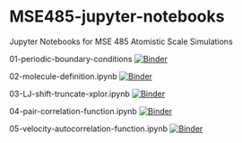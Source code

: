 # MSE485-jupyter-notebooks
Jupyter Notebooks for MSE 485 Atomistic Scale Simulations


01-periodic-boundary-conditions [![Binder](https://mybinder.org/badge_logo.svg)](https://mybinder.org/v2/gh/stattlab/MSE485-jupyter-notebooks/HEAD?urlpath=%2Fdoc%2Ftree%2F%2F01-periodic-boundary-conditions%2F01-periodic-boundary-conditions.ipynb)


02-molecule-definition.ipynb  [![Binder](https://mybinder.org/badge_logo.svg)](https://mybinder.org/v2/gh/stattlab/MSE485-jupyter-notebooks/HEAD?urlpath=%2Fdoc%2Ftree%2F%2F02-molecule-definition%2F02-molecule-definition.ipynb)


03-LJ-shift-truncate-xplor.ipynb [![Binder](https://mybinder.org/badge_logo.svg)](https://mybinder.org/v2/gh/stattlab/MSE485-jupyter-notebooks/HEAD?urlpath=%2Fdoc%2Ftree%2F%2F03-LJ-shift-truncate-xplor%2F03-LJ-shift-truncate-xplor.ipynb)


04-pair-correlation-function.ipynb [![Binder](https://mybinder.org/badge_logo.svg)](https://mybinder.org/v2/gh/stattlab/MSE485-jupyter-notebooks/HEAD?urlpath=%2Fdoc%2Ftree%2F%2F04-pair-correlation-function%2F04-pair-correlation-function.ipynb)


05-velocity-autocorrelation-function.ipynb [![Binder](https://mybinder.org/badge_logo.svg)](https://mybinder.org/v2/gh/stattlab/MSE485-jupyter-notebooks/HEAD?urlpath=%2Fdoc%2Ftree%2F%2F05-velocity-autocorrelation-function%2F05-velocity-autocorrelation-function.ipynb)

